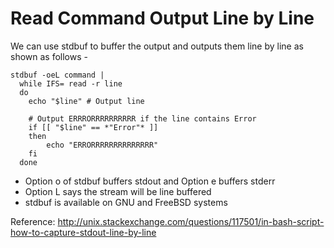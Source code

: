 # Read Command Output Line by Line

We can use stdbuf to buffer the output and outputs them line by line as shown
as follows -

```
stdbuf -oeL command |
  while IFS= read -r line
  do
    echo "$line" # Output line

    # Output ERRRORRRRRRRRRR if the line contains Error
    if [[ "$line" == *"Error"* ]]
    then
        echo "ERRORRRRRRRRRRRRRR"
    fi
  done
```

* Option o of stdbuf buffers stdout and Option e buffers stderr
* Option L says the stream will be line buffered
* stdbuf is available on GNU and FreeBSD systems

Reference: http://unix.stackexchange.com/questions/117501/in-bash-script-how-to-capture-stdout-line-by-line 


